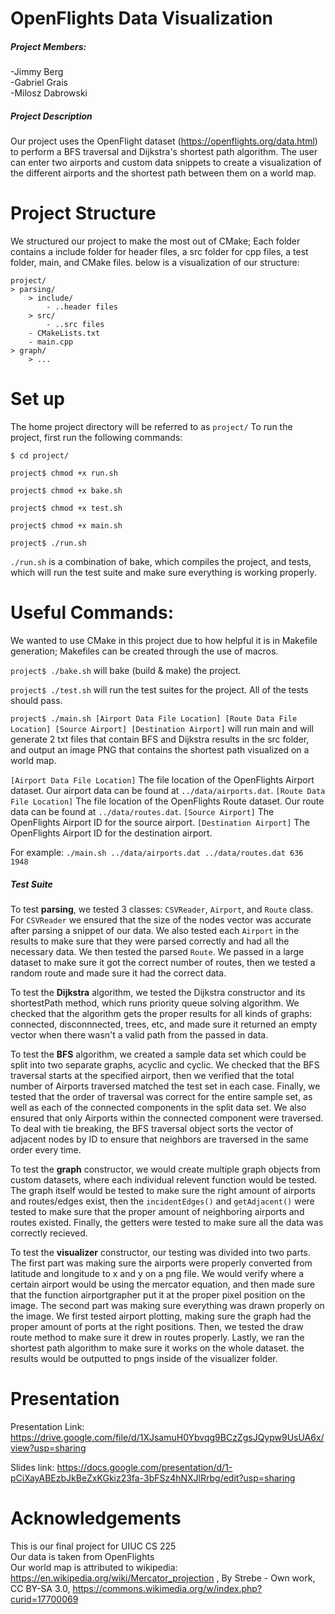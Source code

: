 # OpenFlights Data Visualization

##### Project Members: 

-Jimmy Berg\
-Gabriel Grais\
-Milosz Dabrowski

##### Project Description

Our project uses the OpenFlight dataset (https://openflights.org/data.html) to perform a BFS traversal and Dijkstra's shortest path algorithm. The user can enter two airports and custom data snippets to create a visualization of the different airports and the shortest path between them on a world map.



# Project Structure
We structured our project to make the most out of CMake; Each folder contains a include folder for header files, a src folder for cpp files, a test folder, main, and CMake files. below is a visualization of our structure:
```
project/
> parsing/
    > include/
        - ..header files
    > src/
        - ..src files
    - CMakeLists.txt
    - main.cpp
> graph/
    > ...
```


# Set up
The home project directory will be referred to as `project/`
To run the project, first run the following commands:

`$ cd project/`

`project$ chmod +x run.sh`

`project$ chmod +x bake.sh`

`project$ chmod +x test.sh`

`project$ chmod +x main.sh`

`project$ ./run.sh`

`./run.sh` is a combination of bake, which compiles the project, and tests, which will run the test suite and make sure everything is working properly.


# Useful Commands:

We wanted to use CMake in this project due to how helpful it is in Makefile generation; Makefiles can be created through the use of macros.

`project$ ./bake.sh` will bake (build & make) the project.

`project$ ./test.sh` will run the test suites for the project. All of the tests should pass.

`project$ ./main.sh [Airport Data File Location] [Route Data File Location] [Source Airport] [Destination Airport]` will run main and will generate 2 txt files that contain BFS and Dijkstra results in the src folder, and output an image PNG that contains the shortest path visualized on a world map.

`[Airport Data File Location]` The file location of the OpenFlights Airport dataset. Our airport data can be found at `../data/airports.dat`.
`[Route Data File Location]` The file location of the OpenFlights Route dataset. Our route data can be found at `../data/routes.dat`.
`[Source Airport]` The OpenFlights Airport ID for the source airport.
`[Destination Airport]` The OpenFlights Airport ID for the destination airport. 

For example: `./main.sh ../data/airports.dat ../data/routes.dat 636 1948`

##### Test Suite

To test **parsing**, we tested 3 classes: `CSVReader`, `Airport`, and `Route` class. For `CSVReader` we ensured that the size of the nodes vector was accurate after parsing a snippet of our data. We also tested each `Airport` in the results to make sure that they were parsed correctly and had all the necessary data. We then tested the parsed `Route`. We passed in a large dataset to make sure it got the correct number of routes, then we tested a random route and made sure it had the correct data. 

To test the **Dijkstra** algorithm, we tested the Dijkstra constructor and its shortestPath method, which runs priority queue solving algorithm. We checked that the algorithm gets the proper results for all kinds of graphs: connected, disconnnected, trees, etc, and made sure it returned an empty vector when there wasn't a valid path from the passed in data.

To test the **BFS** algorithm, we created a sample data set which could be split into two separate graphs, acyclic and cyclic. We checked that the BFS traversal starts at the specified airport, then we verified that the total number of Airports traversed matched the test set in each case. Finally, we tested that the order of traversal was correct for the entire sample set, as well as each of the connected components in the split data set. We also ensured that only Airports within the connected component were traversed. To deal with tie breaking, the BFS traversal object sorts the vector of adjacent nodes by ID to ensure that neighbors are traversed in the same order every time.

To test the **graph** constructor, we would create multiple graph objects from custom datasets, where each individual relevent function would be tested. The graph itself would be tested to make sure the right amount of airports and routes/edges exist, then the `incidentEdges()` and `getAdjacent()` were tested to make sure that the proper amount of neighboring airports and routes existed. Finally, the getters were tested to make sure all the data was correctly recieved.

To test the **visualizer** constructor, our testing was divided into two parts. The first part was making sure the airports were properly converted from latitude and longitude to x and y on a png file. We would verify where a certain airport would be using the mercator equation, and then made sure that the function airportgrapher put it at the proper pixel position on the image. The second part was making sure everything was drawn properly on the image. We first tested airport plotting, making sure the graph had the proper amount of ports at the right positions. Then, we tested the draw route method to make sure it drew in routes properly. Lastly, we ran the shortest path algorithm to make sure it works on the whole dataset. the results would be outputted to pngs inside of the visualizer folder.

# Presentation

Presentation Link: https://drive.google.com/file/d/1XJsamuH0Ybvqg9BCzZgsJQypw9UsUA6x/view?usp=sharing

Slides link: https://docs.google.com/presentation/d/1-pCiXayABEzbJkBeZxKGkiz23fa-3bFSz4hNXJlRrbg/edit?usp=sharing

# Acknowledgements

This is our final project for UIUC CS 225\
Our data is taken from OpenFlights\
Our world map is attributed to wikipedia: https://en.wikipedia.org/wiki/Mercator_projection , By Strebe - Own work, CC BY-SA 3.0, https://commons.wikimedia.org/w/index.php?curid=17700069
